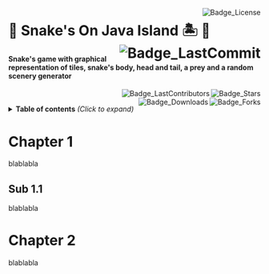 [<img alt="Badge_License" src="https://img.shields.io/github/license/calbertofilho/Snake_sOnJavaIsland?logo=Open%20Source%20Initiative&logoColor=ffffff&style=plastic" align="right" target="_blank" />](https://github.com/calbertofilho/Snake_sOnJavaIsland)
# :snake: Snake's On Java Island :desert_island: :rabbit2: [<img alt="Badge_LastCommit" src="https://img.shields.io/github/last-commit/calbertofilho/Snake_sOnJavaIsland?style=plastic" align="right" target="_blank" />](https://github.com/calbertofilho/Snake_sOnJavaIsland) #
#### Snake's game with graphical representation of tiles, snake's body, head and tail, a prey and a random scenery generator
[<img alt="Badge_Stars" src="https://img.shields.io/github/stars/calbertofilho/Snake_sOnJavaIsland?style=plastic" align="right" />](https://github.com/calbertofilho/Snake_sOnJavaIsland) [<img alt="Badge_LastContributors" src="https://img.shields.io/github/contributors/calbertofilho/Snake_sOnJavaIsland?style=plastic" align="right" />](https://github.com/calbertofilho/Snake_sOnJavaIsland)</br>
[<img alt="Badge_Forks" src="https://img.shields.io/github/forks/calbertofilho/Snake_sOnJavaIsland?style=plastic" align="right" />](https://github.com/calbertofilho/Snake_sOnJavaIsland) [<img alt="Badge_Downloads" src="https://img.shields.io/github/downloads/calbertofilho/Snake_sOnJavaIsland/total?style=plastic" align="right" />](https://github.com/calbertofilho/Snake_sOnJavaIsland)

<details>
  <summary>
    <b>Table of contents</b> <i>(Click to expand)</i>
  </summary>

- [Chapter 1](#chapter-1)
  * [Sub 1.1](#sub-11)
- [Chapter 2](#chapter-2)
</details>

# Chapter 1
blablabla

## Sub 1.1
blablabla

# Chapter 2
blablabla
